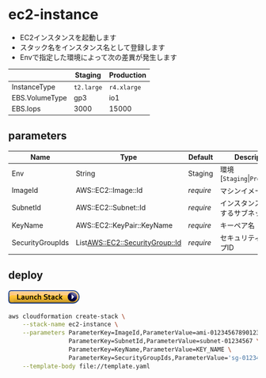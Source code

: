 # ec2-instance

- EC2インスタンスを起動します
- スタック名をインスタンス名として登録します
- Envで指定した環境によって次の差異が発生します

||Staging|Production|
|--|--|--|
|InstanceType|`t2.large`|`r4.xlarge`|
|EBS.VolumeType|gp3|io1|
|EBS.Iops|3000|15000|

## parameters

|Name|Type|Default|Description|
|--|--|--|--|
|Env|String|Staging|環境[`Staging`\|`Production`]|
|ImageId|AWS::EC2::Image::Id|*require*|マシンイメージID|
|SubnetId|AWS::EC2::Subnet::Id|*require*|インスタンスを配置するサブネット|
|KeyName|AWS::EC2::KeyPair::KeyName|*require*|キーペア名|
|SecurityGroupIds|List<AWS::EC2::SecurityGroup::Id>|*require*|セキュリティグループID|

## deploy

[![](https://raw.githubusercontent.com/ot-nemoto/aws-cloudformation-templates/images/cloudformation-launch-stack.png)](https://console.aws.amazon.com/cloudformation/home?region=ap-northeast-1#/stacks/create/review?stackName=ec2-instance&templateURL=https://s3-ap-northeast-1.amazonaws.com/ot-nemoto.aws-cloudformation-templates/ec2-instance/template.yaml)

```sh
aws cloudformation create-stack \
    --stack-name ec2-instance \
    --parameters ParameterKey=ImageId,ParameterValue=ami-01234567890123456 \
                 ParameterKey=SubnetId,ParameterValue=subnet-01234567 \
                 ParameterKey=KeyName,ParameterValue=KEY_NAME \
                 ParameterKey=SecurityGroupIds,ParameterValue='sg-01234567\,sg-89012345' \
    --template-body file://template.yaml
```
